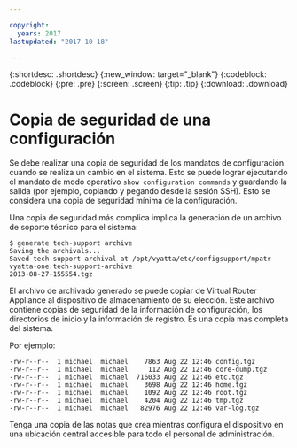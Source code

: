 ```yaml
---

copyright:
  years: 2017
lastupdated: "2017-10-18"

---
```


{:shortdesc: .shortdesc}
{:new_window: target="_blank"}
{:codeblock: .codeblock}
{:pre: .pre}
{:screen: .screen}
{:tip: .tip}
{:download: .download}

# Copia de seguridad de una configuración
Se debe realizar una copia de seguridad de los mandatos de configuración cuando se realiza un cambio en el sistema. Esto se puede lograr ejecutando el mandato de modo operativo `show configuration commands` y guardando la salida (por ejemplo, copiando y pegando desde la sesión SSH). Esto se considera una copia de seguridad mínima de la configuración.

Una copia de seguridad más complica implica la generación de un archivo de soporte técnico para el sistema: 

```
$ generate tech-support archive
Saving the archivals...
Saved tech-support archival at /opt/vyatta/etc/configsupport/mpatr-vyatta-one.tech-support-archive
2013-08-27-155554.tgz
```

El archivo de archivado generado se puede copiar de Virtual Router Appliance al dispositivo de almacenamiento de su elección. Este archivo contiene copias de seguridad de la información de configuración, los directorios de inicio y la información de registro. Es una copia más completa del sistema. 

Por ejemplo:

```
-rw-r--r--  1 michael  michael    7863 Aug 22 12:46 config.tgz
-rw-r--r--  1 michael  michael     112 Aug 22 12:46 core-dump.tgz
-rw-r--r--  1 michael  michael  716033 Aug 22 12:46 etc.tgz
-rw-r--r--  1 michael  michael    3698 Aug 22 12:46 home.tgz
-rw-r--r--  1 michael  michael    1092 Aug 22 12:46 root.tgz
-rw-r--r--  1 michael  michael    4204 Aug 22 12:46 tmp.tgz
-rw-r--r--  1 michael  michael   82976 Aug 22 12:46 var-log.tgz
```

Tenga una copia de las notas que crea mientras configura el dispositivo en una ubicación central accesible para todo el personal de administración.
